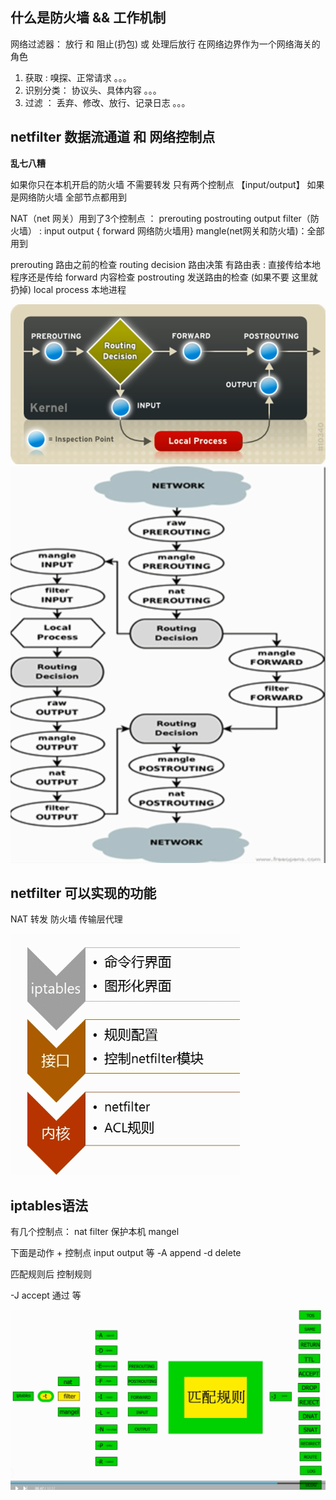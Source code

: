 
## 什么是防火墙 && 工作机制

网络过滤器： 放行 和 阻止(扔包)  或 处理后放行
在网络边界作为一个网络海关的角色

1. 获取 : 嗅探、正常请求 。。。
2. 识别分类： 协议头、具体内容 。。。
3. 过滤 ： 丢弃、修改、放行、记录日志 。。。

## netfilter 数据流通道 和 网络控制点

**乱七八糟**

如果你只在本机开启的防火墙 不需要转发 只有两个控制点 【input/output】
如果是网络防火墙 全部节点都用到

NAT（net 网关）用到了3个控制点 ： prerouting postrouting output
filter（防火墙） : input output { forward  网络防火墙用}
mangle(net网关和防火墙)：全部用到


prerouting  路由之前的检查
routing decision 路由决策 有路由表 : 直接传给本地程序还是传给
forward 内容检查
postrouting  发送路由的检查 (如果不要 这里就扔掉)
local process 本地进程
 
![netfilter的排队栅栏](20180609100724.png)
![数据的传递流程/网络控制点](20180609104004.png)


## netfilter 可以实现的功能

NAT 转发
防火墙
传输层代理



![通过iptables与netfilter交互](20180609101302.png)

## iptables语法

有几个控制点：
nat
filter 保护本机 
mangel 

下面是动作 + 控制点 input output 等
-A append
-d delete

匹配规则后 控制规则

-J accept 通过 等
 

![iptables语法](20180609102059.png)